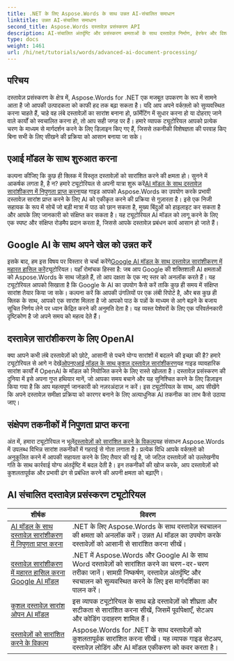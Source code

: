 ```yaml
---
title: .NET के लिए Aspose.Words के साथ उन्नत AI-संचालित समाधान
linktitle: उन्नत AI-संचालित समाधान
second_title: Aspose.Words दस्तावेज़ प्रसंस्करण API
description: AI-संचालित अंतर्दृष्टि और प्रसंस्करण क्षमताओं के साथ दस्तावेज़ निर्माण, हेरफेर और विश्लेषण को स्वचालित करने के लिए चरण-दर-चरण विधियां जानें।
type: docs
weight: 1461
url: /hi/net/tutorials/words/advanced-ai-document-processing/
---
```

## परिचय

दस्तावेज़ प्रसंस्करण के क्षेत्र में, Aspose.Words for .NET एक मजबूत उपकरण के रूप में सामने आता है जो आपकी उत्पादकता को काफी हद तक बढ़ा सकता है। यदि आप अपने वर्कफ़्लो को सुव्यवस्थित करना चाहते हैं, चाहे वह लंबे दस्तावेज़ों का सारांश बनाना हो, फ़ॉर्मेटिंग में सुधार करना हो या दोहराए जाने वाले कार्यों को स्वचालित करना हो, तो आप सही जगह पर हैं। हमारे व्यापक ट्यूटोरियल आपको प्रत्येक चरण के माध्यम से मार्गदर्शन करने के लिए डिज़ाइन किए गए हैं, जिससे तकनीकी विशेषज्ञता की परवाह किए बिना सभी के लिए सीखने की प्रक्रिया को आसान बनाया जा सके।

## एआई मॉडल के साथ शुरुआत करना

 कल्पना कीजिए कि कुछ ही क्लिक में विस्तृत दस्तावेज़ों को सारांशित करने की क्षमता हो। सुनने में आकर्षक लगता है, है न? हमारे ट्यूटोरियल से अपनी यात्रा शुरू करें[AI मॉडल के साथ दस्तावेज़ सारांशीकरण में निपुणता प्राप्त करना](./mastering-document-summarization-ai-model/)यह गाइड आपको Aspose.Words का उपयोग करके प्रभावी दस्तावेज़ सारांश प्राप्त करने के लिए AI को एकीकृत करने की प्रक्रिया से गुज़ारता है। इसे एक निजी सहायक के रूप में सोचें जो बड़ी मात्रा में पाठ को छान सकता है, मुख्य बिंदुओं को हाइलाइट कर सकता है और आपके लिए जानकारी को संक्षिप्त कर सकता है। यह ट्यूटोरियल AI मॉडल को लागू करने के लिए एक स्पष्ट और संक्षिप्त रोडमैप प्रदान करता है, जिससे आपके दस्तावेज़ प्रबंधन कार्य आसान हो जाते हैं।

## Google AI के साथ अपने खेल को उन्नत करें

 इसके बाद, हम इस विषय पर विस्तार से चर्चा करेंगे[Google AI मॉडल के साथ दस्तावेज़ सारांशीकरण में महारत हासिल करें](./mastering-document-summarization-google-ai-model/)ट्यूटोरियल। यहाँ रोमांचक हिस्सा है: जब आप Google की शक्तिशाली AI क्षमताओं को Aspose.Words के साथ जोड़ते हैं, तो आप दक्षता के एक नए स्तर को अनलॉक करते हैं। यह ट्यूटोरियल आपको सिखाता है कि Google के AI का उपयोग कैसे करें ताकि कुछ ही समय में संक्षिप्त सारांश तैयार किया जा सके। कल्पना करें कि आपकी उंगलियों पर एक लंबी रिपोर्ट है, और बस कुछ ही क्लिक के साथ, आपको एक सारांश मिलता है जो आपको पाठ के पन्नों के माध्यम से आगे बढ़ने के बजाय सूचित निर्णय लेने पर ध्यान केंद्रित करने की अनुमति देता है। यह व्यस्त पेशेवरों के लिए एक परिवर्तनकारी दृष्टिकोण है जो अपने समय को महत्व देते हैं।

## दस्तावेज़ सारांशीकरण के लिए OpenAI

 क्या आपने कभी लंबे दस्तावेज़ों को छोटे, आसानी से पचने योग्य सारांशों में बदलने की इच्छा की है? हमारे ट्यूटोरियल से आगे न देखें[ओपनएआई मॉडल के साथ कुशल दस्तावेज़ सारांशीकरण](./efficient-document-summarization-openai-model/)यह गाइड व्यावहारिक सारांश कार्यों में OpenAI के मॉडल को नियोजित करने के लिए रास्ते खोलता है। दस्तावेज़ प्रसंस्करण की दुनिया में इसे अपना गुप्त हथियार मानें, जो आपका समय बचाने और यह सुनिश्चित करने के लिए डिज़ाइन किया गया है कि आप महत्वपूर्ण जानकारी को नज़रअंदाज़ न करें। इस ट्यूटोरियल के साथ, आप सीखेंगे कि अपने दस्तावेज़ समीक्षा प्रक्रिया को कारगर बनाने के लिए अत्याधुनिक AI तकनीक का लाभ कैसे उठाया जाए।

## संक्षेपण तकनीकों में निपुणता प्राप्त करना

 अंत में, हमारा ट्यूटोरियल न भूलें[दस्तावेज़ों को सारांशित करने के विकल्प](./summarize-documents-options/)यह संसाधन Aspose.Words में उपलब्ध विभिन्न सारांश तकनीकों में गहराई से गोता लगाता है। प्रत्येक विधि आपके वर्कफ़्लो को अनुकूलित करने में आपकी सहायता करने के लिए तैयार की गई है, जो जटिल दस्तावेज़ों को उल्लेखनीय गति के साथ कार्रवाई योग्य अंतर्दृष्टि में बदल देती है। इन तकनीकों की खोज करके, आप दस्तावेज़ों को कुशलतापूर्वक और प्रभावी ढंग से प्रबंधित करने की अपनी क्षमता को बढ़ाएँगे।

 ## AI संचालित दस्तावेज़ प्रसंस्करण ट्यूटोरियल
| शीर्षक | विवरण |
| --- | --- |
| [AI मॉडल के साथ दस्तावेज़ सारांशीकरण में निपुणता प्राप्त करना](./mastering-document-summarization-ai-model/) | .NET के लिए Aspose.Words के साथ दस्तावेज़ स्वचालन की क्षमता को अनलॉक करें। उन्नत AI मॉडल का उपयोग करके दस्तावेज़ों को आसानी से सारांशित करना सीखें। |
| [दस्तावेज़ सारांशीकरण में महारत हासिल करना Google AI मॉडल](./mastering-document-summarization-google-ai-model/) | .NET में Aspose.Words और Google AI के साथ Word दस्तावेज़ों को सारांशित करने का चरण-दर-चरण तरीका जानें। सामग्री निष्कर्षण, दस्तावेज़ अंतर्दृष्टि और स्वचालन को सुव्यवस्थित करने के लिए इस मार्गदर्शिका का पालन करें। |
| [कुशल दस्तावेज़ सारांश ओपन AI मॉडल](./efficient-document-summarization-openai-model/) | इस व्यापक ट्यूटोरियल के साथ बड़े दस्तावेज़ों को शीघ्रता और सटीकता से सारांशित करना सीखें, जिसमें पूर्वापेक्षाएँ, सेटअप और कोडिंग उदाहरण शामिल हैं। |
| [दस्तावेज़ों को सारांशित करने के विकल्प](./summarize-documents-options/) | Aspose.Words for .NET के साथ दस्तावेज़ों को कुशलतापूर्वक सारांशित करना सीखें। यह व्यापक गाइड सेटअप, दस्तावेज़ लोडिंग और AI मॉडल एकीकरण को कवर करता है। |